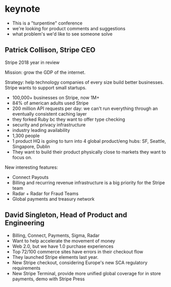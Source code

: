 # keynote

- This is a "turpentine" conference
- we're looking for product comments and suggestions
- what problem's we'd like to see someone solve 

## Patrick Collison, Stripe CEO

Stripe 2018 year in review

Mission: grow the GDP of the internet.

Strategy: help technology companies of every size build better businesses. Stripe wants
to support small startups.

- 100,000+ businesses on Stripe, now 1M+
- 84% of american adults used Stripe
- 200 million API requests per day: we can't run everything through an eventually consistent caching layer
- they forked Ruby bc they want to offer type checking
- security and privacy infrastructure
- industry leading availability
- 1,300 people
- 1 product HQ is going to turn into 4 global product/eng hubs: SF, Seattle, Singapore, Dublin
- They want to build their product physically close to markets they want to focus on.

New interesting features:

- Connect Payouts
- Billing and recurring revenue infrastructure is a big priority for the Stripe team
- Radar + Radar for Fraud Teams
- Global payments and treasury network 

## David Singleton, Head of Product and Engineering

- Billing, Connect, Payments, Sigma, Radar
- Want to help accelerate the movement of money
- Web 2.0, but we have 1.0 purchase experiences
- Top 72/100 commerce sites have errors in their checkout flow
- They launched Stripe elements last year.
- New Stripe checkout, considering Europe's new SCA regulatory requirements
- New Stripe Terminal, provide more unified global coverage for in store payments, demo with Stripe Press


